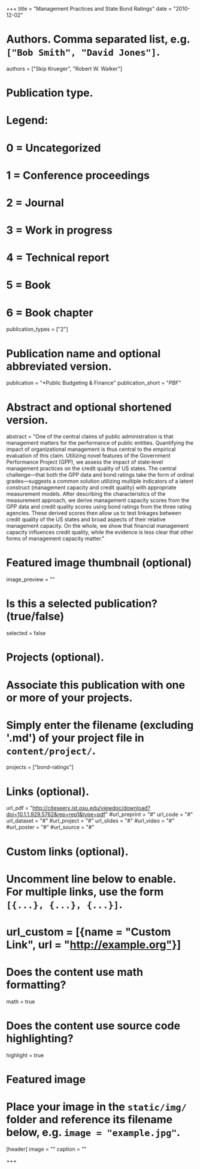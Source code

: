 +++
title = "Management Practices and State Bond Ratings"
date = "2010-12-02"

# Authors. Comma separated list, e.g. `["Bob Smith", "David Jones"]`.
authors = ["Skip Krueger", "Robert W. Walker"]

# Publication type.
# Legend:
# 0 = Uncategorized
# 1 = Conference proceedings
# 2 = Journal
# 3 = Work in progress
# 4 = Technical report
# 5 = Book
# 6 = Book chapter
publication_types = ["2"]

# Publication name and optional abbreviated version.
publication = "*Public Budgeting & Finance"
publication_short = "*PBF*"

# Abstract and optional shortened version.
abstract = "One of the central claims of public administration is that management matters for the performance of public entities. Quantifying the impact of organizational management is thus central to the empirical evaluation of this claim. Utilizing novel features of the Government Performance Project (GPP), we assess the impact of state‐level management practices on the credit quality of US states. The central challenge—that both the GPP data and bond ratings take the form of ordinal grades—suggests a common solution utilizing multiple indicators of a latent construct (management capacity and credit quality) with appropriate measurement models. After describing the characteristics of the measurement approach, we derive management capacity scores from the GPP data and credit quality scores using bond ratings from the three rating agencies. These derived scores then allow us to test linkages between credit quality of the US states and broad aspects of their relative management capacity. On the whole, we show that financial management capacity influences credit quality, while the evidence is less clear that other forms of management capacity matter."

# Featured image thumbnail (optional)
image_preview = ""

# Is this a selected publication? (true/false)
selected = false

# Projects (optional).
#   Associate this publication with one or more of your projects.
#   Simply enter the filename (excluding '.md') of your project file in `content/project/`.
projects = ["bond-ratings"]

# Links (optional).
url_pdf = "http://citeseerx.ist.psu.edu/viewdoc/download?doi=10.1.1.929.5762&rep=rep1&type=pdf"
#url_preprint = "#"
url_code = "#"
url_dataset = "#"
#url_project = "#"
url_slides = "#"
#url_video = "#"
#url_poster = "#"
#url_source = "#"

# Custom links (optional).
#   Uncomment line below to enable. For multiple links, use the form `[{...}, {...}, {...}]`.
# url_custom = [{name = "Custom Link", url = "http://example.org"}]

# Does the content use math formatting?
math = true

# Does the content use source code highlighting?
highlight = true

# Featured image
# Place your image in the `static/img/` folder and reference its filename below, e.g. `image = "example.jpg"`.
[header]
image = ""
caption = ""

+++
